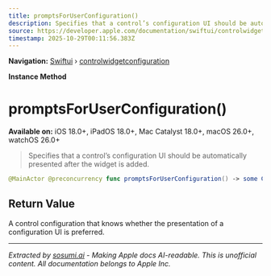 ```yaml
---
title: promptsForUserConfiguration()
description: Specifies that a control’s configuration UI should be automatically presented after the widget is added.
source: https://developer.apple.com/documentation/swiftui/controlwidgetconfiguration/promptsforuserconfiguration()
timestamp: 2025-10-29T00:11:56.383Z
---
```


**Navigation:** [Swiftui](/documentation/swiftui) › [controlwidgetconfiguration](/documentation/swiftui/controlwidgetconfiguration)

**Instance Method**

# promptsForUserConfiguration()

**Available on:** iOS 18.0+, iPadOS 18.0+, Mac Catalyst 18.0+, macOS 26.0+, watchOS 26.0+

> Specifies that a control’s configuration UI should be automatically presented after the widget is added.

```swift
@MainActor @preconcurrency func promptsForUserConfiguration() -> some ControlWidgetConfiguration
```

## Return Value

A control configuration that knows whether the presentation of a configuration UI is preferred.

---

*Extracted by [sosumi.ai](https://sosumi.ai) - Making Apple docs AI-readable.*
*This is unofficial content. All documentation belongs to Apple Inc.*
